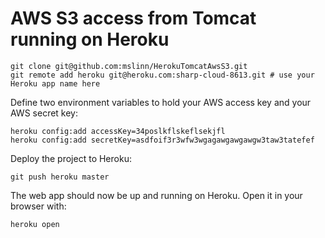 AWS S3 access from Tomcat running on Heroku
===========================================

    git clone git@github.com:mslinn/HerokuTomcatAwsS3.git
    git remote add heroku git@heroku.com:sharp-cloud-8613.git # use your Heroku app name here


Define two environment variables to hold your AWS access key and your AWS secret key:

    heroku config:add accessKey=34poslkflskeflsekjfl
    heroku config:add secretKey=asdfoif3r3wfw3wgagawgawgawgw3taw3tatefef

Deploy the project to Heroku:

    git push heroku master

The web app should now be up and running on Heroku. Open it in your browser with:

    heroku open


